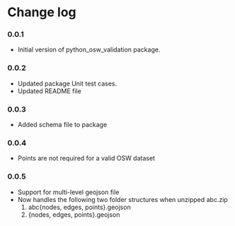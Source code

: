 # Change log

### 0.0.1
- Initial version of python_osw_validation package.

### 0.0.2
- Updated package Unit test cases.
- Updated README file

### 0.0.3
- Added schema file to package

### 0.0.4
- Points are not required for a valid OSW dataset

### 0.0.5
- Support for multi-level geojson file
- Now handles the following two folder structures when unzipped abc.zip
  1. abc\{nodes, edges, points}.geojson
  2. {nodes, edges, points}.geojson